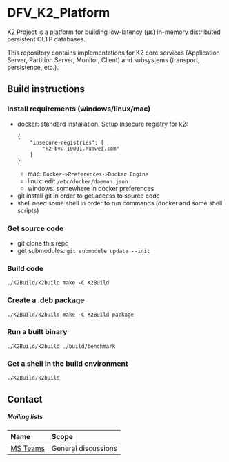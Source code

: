 <!--
    (C)opyright Futurewei Technologies Inc, 2019
-->

# DFV_K2_Platform
K2 Project is a platform for building low-latency (μs) in-memory distributed persistent OLTP databases.

This repository contains implementations for K2 core services (Application Server, Partition Server, Monitor, Client) and subsystems (transport, persistence, etc.).

## Build instructions

### Install requirements (windows/linux/mac)
 * docker: standard installation. Setup insecure registry for k2:
    ```
    {
        "insecure-registries": [
            "k2-bvu-10001.huawei.com"
        ]
    }
    ```
    - mac: `Docker->Preferences->Docker Engine`
    - linux: edit `/etc/docker/daemon.json`
    - windows: somewhere in docker preferences
 * git
    install git in order to get access to source code
 * shell
    need some shell in order to run commands (docker and some shell scripts)

### Get source code
- git clone this repo
- get submodules: `git submodule update --init`

### Build code

```
./K2Build/k2build make -C K2Build
```

### Create a .deb package

```
./K2Build/k2build make -C K2Build package

```
### Run a built binary

```
./K2Build/k2build ./build/benchmark
```
### Get a shell in the build environment

```
./K2Build/k2build
```

## Contact

##### Mailing lists

| Name                                                                          | Scope                           |
|:------------------------------------------------------------------------------|:--------------------------------|
| [MS Teams](https://teams.microsoft.com/l/channel/19%3a80ad8dec4e364c0196f5422e5cd6af70%40thread.skype/K2-Public?groupId=4bc52ade-0b7d-40b6-a20a-7e8e66545532&tenantId=0fee8ff2-a3b2-4018-9c75-3a1d5591fedc)                           | General discussions             |
